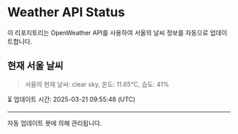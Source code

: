
# Weather API Status

이 리포지토리는 OpenWeather API를 사용하여 서울의 날씨 정보를 자동으로 업데이트합니다.

## 현재 서울 날씨
> 서울의 현재 날씨: clear sky, 온도: 11.65°C, 습도: 41%

⏳ 업데이트 시간: 2025-03-21 09:55:48 (UTC)

---
자동 업데이트 봇에 의해 관리됩니다.
